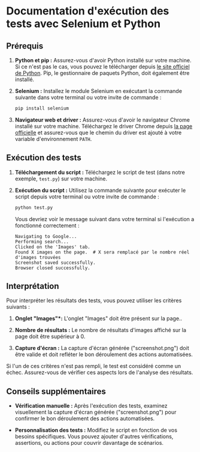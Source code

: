 # Documentation d'exécution des tests avec Selenium et Python

## Prérequis

1. **Python et pip :** Assurez-vous d'avoir Python installé sur votre machine. Si ce n'est pas le cas, vous pouvez le télécharger depuis [le site officiel de Python](https://www.python.org/downloads/). Pip, le gestionnaire de paquets Python, doit également être installé.

2. **Selenium :** Installez le module Selenium en exécutant la commande suivante dans votre terminal ou votre invite de commande :

    ```bash
    pip install selenium
    ```

3. **Navigateur web et driver :** Assurez-vous d'avoir le navigateur Chrome installé sur votre machine. Téléchargez le driver Chrome depuis [la page officielle](https://sites.google.com/chromium.org/driver/) et assurez-vous que le chemin du driver est ajouté à votre variable d'environnement `PATH`.

## Exécution des tests

1. **Téléchargement du script :** Téléchargez le script de test (dans notre exemple, `test.py`) sur votre machine.

2. **Exécution du script :** Utilisez la commande suivante pour exécuter le script depuis votre terminal ou votre invite de commande :

    ```bash
    python test.py
    ```
    Vous devriez voir le message suivant dans votre terminal si l'exécution a fonctionné correctement :

    ```
    Navigating to Google...
    Performing search...
    Clicked on the 'Images' tab.
    Found X images on the page.  # X sera remplacé par le nombre réel d'images trouvées
    Screenshot saved successfully.
    Browser closed successfully.
    ```

## Interprétation

Pour interpréter les résultats des tests, vous pouvez utiliser les critères suivants :

1. **Onglet "Images"*:**  L'onglet "Images" doit être présent sur la page..

2. **Nombre de résultats :** Le nombre de résultats d'images affiché sur la page doit être supérieur à 0.

3. **Capture d'écran :** La capture d'écran générée ("screenshot.png") doit être valide et doit refléter le bon déroulement des actions automatisées.

Si l'un de ces critères n'est pas rempli, le test est considéré comme un échec. Assurez-vous de vérifier ces aspects lors de l'analyse des résultats.

## Conseils supplémentaires

- **Vérification manuelle :** Après l'exécution des tests, examinez visuellement la capture d'écran générée ("screenshot.png") pour confirmer le bon déroulement des actions automatisées.

- **Personnalisation des tests :** Modifiez le script en fonction de vos besoins spécifiques. Vous pouvez ajouter d'autres vérifications, assertions, ou actions pour couvrir davantage de scénarios.
